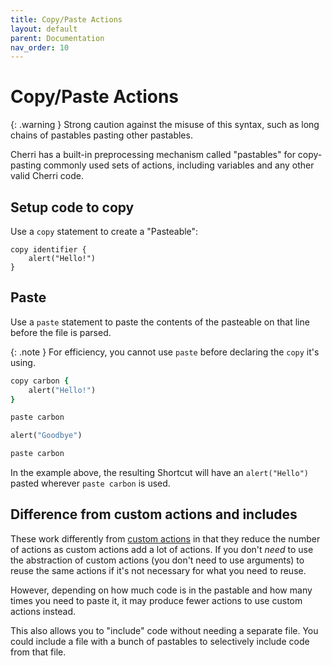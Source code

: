 ```yaml
---
title: Copy/Paste Actions
layout: default
parent: Documentation
nav_order: 10
---
```


# Copy/Paste Actions

{: .warning }
Strong caution against the misuse of this syntax, such as long chains of pastables pasting other pastables.

Cherri has a built-in preprocessing mechanism called "pastables" for copy-pasting commonly used sets of actions, including variables and any other valid Cherri code.

## Setup code to copy

Use a `copy` statement to create a "Pasteable":

```
copy identifier {
    alert("Hello!")
}
```

## Paste

Use a `paste` statement to paste the contents of the pasteable on that line before the file is parsed.

{: .note }
For efficiency, you cannot use `paste` before declaring the `copy` it's using.

```ruby
copy carbon {
    alert("Hello!")
}

paste carbon

alert("Goodbye")

paste carbon
```

In the example above, the resulting Shortcut will have an `alert("Hello")` pasted wherever `paste carbon` is used.

## Difference from custom actions and includes

These work differently from [custom actions](/language/custom-actions) in that they reduce the number of actions as custom actions add a lot of actions. If you don't _need_ to use the abstraction of custom actions (you don't need to use arguments) to reuse the same actions if it's not necessary for what you need to reuse.

However, depending on how much code is in the pastable and how many times you need to paste it, it may produce fewer actions to use custom actions instead.

This also allows you to "include" code without needing a separate file. You could include a file with a bunch of pastables to selectively include code from that file.
